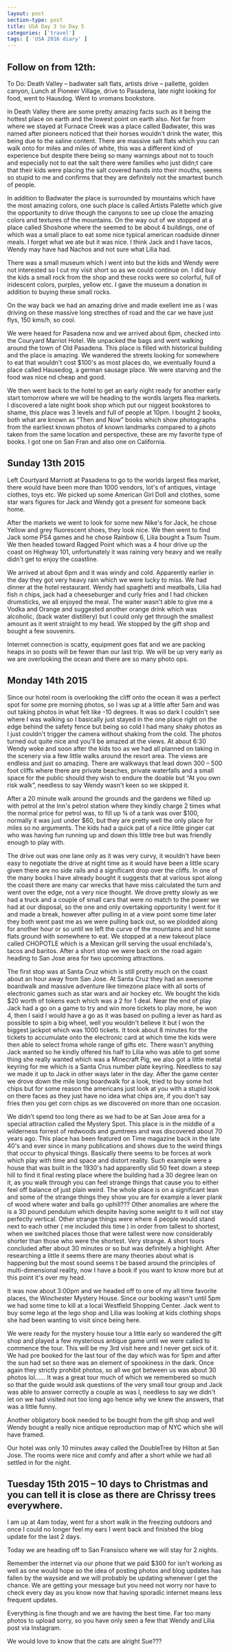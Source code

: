 ```yaml
---
layout: post
section-type: post
title: USA Day 3 to Day 5
categories: ['travel']
tags: [ 'USA 2016 diary' ]
---
```


## Follow on from 12th:  

To Do: Death Valley – badwater salt flats, artists drive – pallette, golden canyon, Lunch at Pioneer Village, drive to Pasadena, late night looking for food, went to Hausdog. Went to vromans bookstore.

In Death Valley there are some pretty amazing facts such as it being the hottest place on earth and the lowest point on earth also. Not far from where we stayed at Furnace Creek was a place called Badwater, this was named after pioneers noticed that their horses wouldn't drink the water, this being due to the saline content. There are massive salt flats which you can walk onto for miles and miles of white, this was a different kind of experience but despite there being so many warnings about not to touch and especially not to eat the salt there were families who just didn;t care that their kids were placing the salt covered hands into their mouths, seems so stupid to me and confirms that they are definitely not the smartest bunch of people.

In addition to Badwater the place is surrounded by mountains which have the most amazing colors, one such place is called Artists Palette which give the opportunity to drive though the canyons to see up close the amazing colors and textures of the mountains. On the way out of we stopped at a place called Shoshone where the seemed to be about 4 buildings, one of which was a small place to eat some nice typical american roadside dinner meals. I forget what we ate but it was nice. I think Jack and I have tacos, Wendy may have had Nachos and not sure what Lilia had.

There was a small museum which I went into but the kids and Wendy were not interested so I cut my visit short so as we could continue on. I did buy the kids a small rock from the shop and these rocks were so colorful, full of iridescent colors, purples, yellow etc. I gave the museum a donation in addition to buying these small rocks.

On the way back we had an amazing drive and made exellent ime as I was driving on these massive long strecthes of road and the car we have just flys, 150 kms/h, so cool.

We were heaed for Pasadena now and we arrived about 6pm, checked into the Couryard Marriot Hotel. We unpacked the bags and went walking around the town of Old Pasadena. This place is filled with historical building and the place is amazing. We wandered the streets looking for somewhere to eat that wouldn't cost $100's as most places do, we eventually found a place called Hausedog, a german sausage place. We were starving and the food was nice nd cheap and good.

We then went back to the hotel to get an early night ready for another early start tomorrow where we will be heading to the wordls largets flea markets.
I discovered a late night book shop which put our niggest bookstores to shame, this place was 3 levels and full of people at 10pm. I bought 2 books, both what are known as “Then and Now” books which show photographs from the earliest known photos of known landmarks compared to a photo taken from the same location and perspective, these are my favorite type of books. I got one on San Fran and also one on California.

## Sunday 13th 2015

Left Courtyard Marriott at Pasadena to go to the worlds largest flea market, there would have been more than 1000 vendors, lot's of antiques, vintage clothes, toys etc. We picked up some American Girl Doll and clothes, some star wars figures for Jack and Wendy got a present for someone back home.

After the markets we went to look for some new Nike's for Jack, he chose Yellow and grey fluorescent shoes, they look nice. We then went to find Jack some PS4 games and he chose Rainbow 6, Lilia bought a Tsum Tsum.
We then headed toward Ragged Point which was a 4 hour drive up the coast on Highway 101, unfortunately it was raining very heavy and we really didn't get to enjoy the coastline.

We arrived at about 6pm and it was windy and cold. Apparently earlier in the day they got very heavy rain which we were lucky to miss. We had dinner at the hotel restaurant. Wendy had spaghetti and meatballs, Lilia had fish n chips, jack had a cheeseburger and curly fries and I had chicken drumsticks, we all enjoyed the meal. The waiter wasn't able to give me a Vodka and Orange and suggested another orange drink which was alcoholic, (back water distillery) but I could only get through the smallest amount as it went straight to my head. We stopped by the gift shop and bought a few souvenirs.

Internet connection is scatty, equipment goes flat and we are packing heaps in so posts will be fewer than our last trip.
We will be up very early as we are overlooking the ocean and there are so many photo ops.



## Monday 14th 2015

Since our hotel room is overlooking the cliff onto the ocean it was a perfect spot for some pre morning photos, so I was up at a little after 5am and was out taking photos in what felt like -10 degrees. It was so dark I couldn't see where I was walking so I basically just stayed in the one place right on the edge behind the safety fence but being so cold I had many shaky photos as I just couldn't trigger the camera without shaking from the cold. The photos turned out quite nice and you'll be amazed at the views. At about 6:30 Wendy woke and soon after the kids too as we had all planned on taking in the scenery via a few little walks around the resort area. The views are endless and just so amazing. There are walkways that lead down 300 – 500 foot cliffs where there are private beaches, private waterfalls and a small space for the public should they wish to endure the doable but “At you own risk walk”, needless to say Wendy wasn't keen so we skipped it.

After a 20 minute walk around the grounds and the gardens we filled up with petrol at the Inn's petrol station where they kindly charge 2 times what the normal price for petrol was, to fill up ¾ of a tank was over $100, normally it was just under $60, but they are pretty well the only place for miles so no arguments. The kids had a quick pat of a nice little ginger cat who was having fun running up and down this little tree but was friendly enough to play with.


The drive out was one lane only as it was very curvy, it wouldn't have been easy to negotiate the drive at night time as it would have been a little scary given there are no side rails and a significant drop over the cliffs. In one of the many books I have already bought it suggests that at various spot along the coast there are many car wrecks that have miss calculated the turn and went over the edge, not a very nice thought. We drove pretty slowly as we had a truck and a couple of small cars that were no match to the power we had at our disposal, so the one and only overtaking opportunity I went for it and made a break, however after pulling in at a view point some time later they both went past me as we were pulling back out, so we plodded along for another hour or so until we left the curve of the mountains and hit some flats ground with somewhere to eat. We stopped at a new takeout place called CHOPOTLE which is a Mexican grill serving the usual enchilada's, tacos and baritos. After a short stop we were back on the road again heading to San Jose area for two upcoming attractions.

The first stop was at Santa Cruz which is still pretty much on the coast about an hour away from San Jose. At Santa Cruz they had an awesome boardwalk and massive adventure like timezone place with all sorts of electronic games such as star wars and air hockey etc. We bought the kids $20 worth of tokens each which was a 2 for 1 deal. Near the end of play Jack had a go on a game to try and win more tickets to play more, he won 4, then I said I would have a go as it was based on pulling a lever as hard as possible to spin a big wheel, well you wouldn't believe it but I won the biggest jackpot which was 1000 tickets. It took about 8 minutes for the tickets to accumulate onto the electronic card at which time the kids were then able to select froma whole range of gifts etc. There wasn't anything Jack wanted so he kindly offered his half to Lilia who was able to get some thing she really wanted which was a Minecraft Pig, we also got a little metal keyring for me which is a Santa Crus number plate keyring. Needless to say we made it up to Jack in other ways later in the day.
After the game center we drove down the mile long boardwalk for a look, tried to buy some hot chips but for some reason the americans just look at you with a stupid look on there faces as they just have no idea what chips are, if you don't say fries then you get corn chips as we discovered on more than one occasion.


We didn't spend too long there as we had to be at San Jose area for a special attraction called the Mystery Spot. This place is in the middle of a wilderness forrest of redwoods and gumtrees and was discovered about 70 years ago. This place has been featured on Time magazine back in the late 40's and ever since in many publications and shows due to the weird things that occur to physical things.
Basically there seems to be forces at work which play with time and space and distort reality. Such example were a house that was built in the 1930's had apparently slid 50 feet down a steep hill to find it final resting place where the building had a 30 degree lean on it, as you walk through you can feel strange things that cause you to either feel off balance of just plain weird. The whole place is on a significant lean and some of the strange things they show you are for example a lever plank of wood where water and balls go uphill??? Other anomalies are where the is a 30 pound pendulum which despite having some weight to it will not stay perfectly vertical. Other strange things were where 4 people would stand next to each other ( me included this time ) in order from tallest to shortest, when we switched places those that were tallest were now considerably shorter than those who were the shortest. Very strange. A short tours concluded after about 30 minutes or so but was definitely a highlight. After researching a little it seems there are many theories about what is happening but the most sound seems t be based around the principles of multi-dimensional reality, now I have a book if you want to know more but at this point it's over my head.


It was now about 3:00pm and we headed off to one of my all time favorite places, the Winchester Mystery House. Since our booking wasn't until 5pm we had some time to kill at a local Westfield Shopping Center. Jack went to buy some lego at the lego shop and Lilia was looking at kids clothing shops she had been wanting to visit since being here.


We were ready for the mystery house tour a little early so wandered the gift shop and played a few mysterious antique game until we were called to commence the tour. This will be my 3rd visit here and I never get sick of it. We had pre booked for the last tour of the day which was for 5pm and after the sun had set so there was an element of spookiness in the dark. Once again they strictly prohibit photos, so all we got between us was about 30 photos lol...... It was a great tour much of which we remembered so much so that the guide would ask questions of the very small tour group and Jack was able to answer correctly a couple as was I, needless to say we didn't let on we had visited not too long ago hence why we knew the answers, that was a little funny.

Another obligatory book needed to be bought from the gift shop and well Wendy bought a really nice antique reproduction map of NYC which she will have framed.

Our hotel was only 10 minutes away called the DoubleTree by Hilton at San Jose. The rooms were nice and comfy and after a short while we had all settled in for the night.



## Tuesday 15th 2015 – 10 days to Christmas and you can tell it is close as there are Chrissy trees everywhere.

I am up at 4am today, went for a short walk in the freezing outdoors and once I could no longer feel my ears I went back and finished the blog update for the last 2 days.

Today we are heading off to San Fransisco where we will stay for 2 nights.

Remember the internet via our phone that we paid $300 for isn't working as well as one would hope so the idea of posting photos and blog updates has fallen by the wayside and we will probably be updating whenever I get the chance. We are getting your message but you need not worry nor have to check every day as you know now that having sporadic internet means less frequent updates.


Everything is fine though and we are having the best time. Far too many photos to upload sorry, so you have only seen a few that Wendy and Lilia post via Instagram.


We would love to know that the cats are alright Sue???
